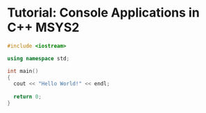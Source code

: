 # Tutorial: Console Applications in C++ MSYS2


```cpp
#include <iostream>

using namespace std;

int main()
{
  cout << "Hello World!" << endl;
  
  return 0;
}
```
